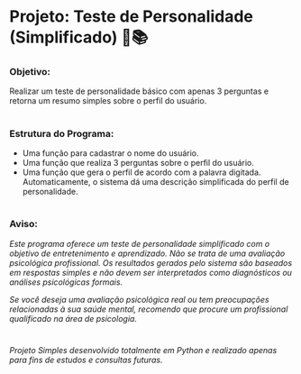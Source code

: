 # Projeto: Teste de Personalidade (Simplificado) 🧠📚


### Objetivo:

Realizar um teste de personalidade básico com apenas 3 perguntas e retorna um resumo simples sobre o perfil do usuário.

#

### Estrutura do Programa:

* Uma função para cadastrar o nome do usuário.
* Uma função que realiza 3 perguntas sobre o perfil do usuário.
* Uma função que gera o perfil de acordo com a palavra digitada. Automaticamente, o sistema dá uma descrição simplificada do perfil de personalidade.

#

### Aviso:

*Este programa oferece um teste de personalidade simplificado com o objetivo de entretenimento e aprendizado. Não se trata de uma avaliação psicológica profissional. Os resultados gerados pelo sistema são baseados em respostas simples e não devem ser interpretados como diagnósticos ou análises psicológicas formais.*

*Se você deseja uma avaliação psicológica real ou tem preocupações relacionadas à sua saúde mental, recomendo que procure um profissional qualificado na área de psicologia.*

#

_Projeto Simples desenvolvido totalmente em Python e realizado apenas para fins de estudos e consultas futuras._
